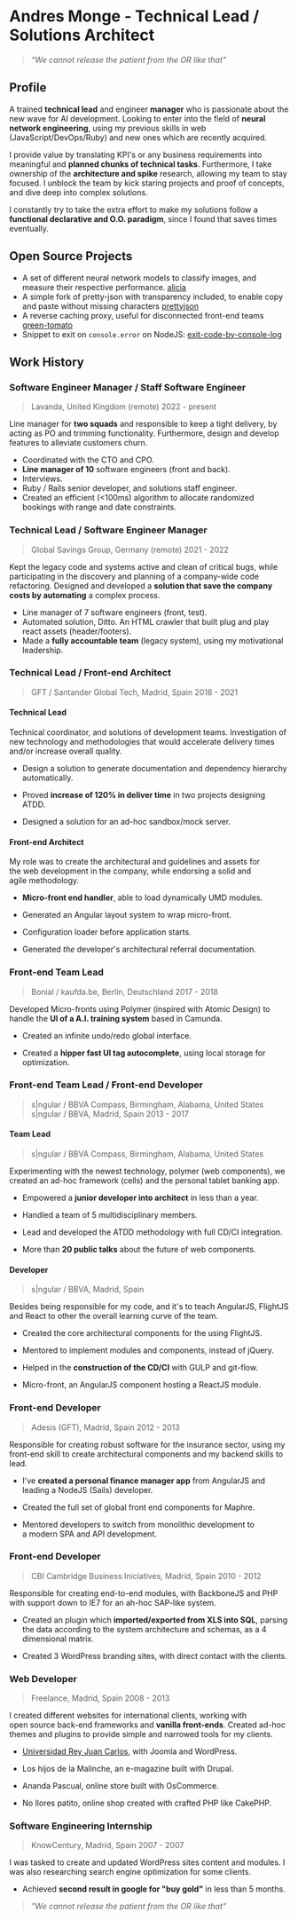 # Andres Monge - Technical Lead / Solutions Architect
> _"We cannot release the patient from the OR like that"_

## Profile

A trained **technical lead** and engineer **manager** who is passionate about the new wave for AI development. Looking to enter into the field of **neural network engineering**, using my previous skills in web (JavaScript/DevOps/Ruby) and new ones which are recently acquired.

I provide value by translating KPI's or any business requirements into meaningful and **planned chunks of technical tasks**. Furthermore, I take ownership of the **architecture and spike** research, allowing my team to stay focused. I unblock the team by kick staring projects and proof of concepts, and dive deep into complex solutions.

I constantly try to take the extra effort to make my solutions follow a **functional declarative and O.O. paradigm**, since I found that saves times eventually.

## Open Source Projects

* A set of different neural network models to classify images, and measure their respective performance. [alicia](https://github.com/aemonge/alicia)
* A simple fork of pretty-json with transparency included, to enable copy and paste without missing characters [prettyjson](https://github.com/aemonge/prettyjson)
* A reverse caching proxy, useful for disconnected front-end teams [green-tomato](https://github.com/aemonge/green-tomato)
* Snippet to exit on `console.error` on NodeJS: [exit-code-by-console-log](https://github.com/aemonge/exit-code-by-console-log)

## Work History

### Software Engineer Manager / Staff Software Engineer
> Lavanda, United Kingdom (remote)
> 2022 - present

Line manager for **two squads** and responsible to keep a tight delivery, by acting as PO and trimming functionality. Furthermore, design and develop features to alleviate customers churn.

* Coordinated with the CTO and CPO.
* **Line manager of 10** software engineers (front and back).
* Interviews.
* Ruby / Rails senior developer, and solutions staff engineer.
* Created an efficient (<100ms) algorithm to allocate randomized bookings with range and date constraints.

### Technical Lead / Software Engineer Manager
> Global Savings Group, Germany (remote)
> 2021 - 2022

Kept the legacy code and systems active and clean of critical bugs, while participating in the discovery and planning of a company-wide code refactoring. Designed and developed a **solution that save the company costs by automating** a complex process.

* Line manager of 7 software engineers (front, test).
* Automated solution, Ditto. An HTML crawler that built plug and play react assets (header/footers).
* Made a **fully accountable team** (legacy system), using my motivational leadership.

### Technical Lead / Front-end Architect
> GFT / Santander Global Tech, Madrid, Spain
> 2018 - 2021

#### Technical Lead

Technical coordinator, and solutions of development teams. Investigation of new technology and methodologies that would accelerate delivery times and/or increase overall quality.

* Design a solution to generate documentation and dependency hierarchy automatically.

* Proved **increase of 120% in deliver time** in two projects designing ATDD.

* Designed a solution for an ad-hoc sandbox/mock server.

#### Front-end Architect

My role was to create the architectural and guidelines and assets for the web development in the company, while endorsing a solid and agile methodology.

* **Micro-front end handler**, able to load dynamically UMD modules.

* Generated an Angular layout system to wrap micro-front.

* Configuration loader before application starts.

* Generated *the* developer's architectural referral documentation.


### Front-end Team Lead
> Bonial / kaufda.be, Berlin, Deutschland
> 2017 - 2018

Developed Micro-fronts using Polymer (inspired with Atomic Design) to handle the **UI of a A.I. training system** based in Camunda.

* Created an infinite undo/redo global interface.

* Created a **hipper fast UI tag autocomplete**, using local storage for optimization.

### Front-end Team Lead / Front-end Developer
> s|ngular / BBVA Compass, Birmingham, Alabama, United States
> s|ngular / BBVA, Madrid, Spain
> 2013 - 2017

#### Team Lead
> s|ngular / BBVA Compass, Birmingham, Alabama, United States

Experimenting with the newest technology, polymer (web components), we created an ad-hoc framework (cells) and the personal tablet banking app.

* Empowered a **junior developer into architect** in less than a year.

* Handled a team of 5 multidisciplinary members.

* Lead and developed the ATDD methodology with full CD/CI integration.

* More than **20 public talks** about the future of web components.

#### Developer
> s|ngular / BBVA, Madrid, Spain

Besides being responsible for my code, and it's to teach AngularJS, FlightJS and React to other the overall learning curve of the team.

* Created the core architectural components for the using FlightJS.

* Mentored to implement modules and components, instead of jQuery.

* Helped in the **construction of the CD/CI** with GULP and git-flow.

* Micro-front, an AngularJS component hosting a ReactJS module.

### Front-end Developer
> Adesis (GFT), Madrid, Spain
> 2012 - 2013

Responsible for creating robust software for the insurance sector, using my front-end skill to create architectural components and my backend
skills to lead.

* I've **created a personal finance manager app** from AngularJS and leading a NodeJS (Sails) developer.

* Created the full set of global front end components for Maphre.

* Mentored developers to switch from monolithic development to a modern SPA and API development.

### Front-end Developer
> CBI Cambridge Business Iniciatives, Madrid, Spain
> 2010 - 2012

Responsible for creating end-to-end modules, with BackboneJS and PHP with support down to IE7 for an ah-hoc SAP-like system.

* Created an plugin which **imported/exported from XLS into SQL**, parsing the data according to the system architecture and schemas, as a 4 dimensional matrix.

* Created 3 WordPress branding sites, with direct contact with the clients.

### Web Developer
> Freelance, Madrid, Spain
> 2008 - 2013

I created different websites for international clients, working with open source back-end frameworks and **vanilla front-ends**. Created ad-hoc themes and plugins to provide simple and narrowed tools for my clients.

* [Universidad Rey Juan Carlos](https://urjc.es/), with Joomla and WordPress.

* Los hijos de la Malinche, an e-magazine built with Drupal.

* Ananda Pascual, online store built with OsCommerce.

* No llores patito, online shop created with crafted PHP like CakePHP.

### Software Engineering Internship
> KnowCentury, Madrid, Spain
> 2007 - 2007

I was tasked to create and updated WordPress sites content and modules. I was also researching search engine optimization for some clients.

* Achieved **second result in google for "buy gold"** in less than 5 months.


> _"We cannot release the patient from the OR like that"_
